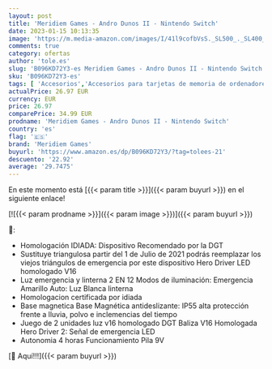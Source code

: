 ```yaml
---
layout: post
title: 'Meridiem Games - Andro Dunos II - Nintendo Switch'
date: 2023-01-15 10:13:35
image: 'https://m.media-amazon.com/images/I/41l9cofbVsS._SL500_._SL400_.jpg'
comments: true
category: ofertas
author: 'tole.es'
slug: 'B096KD72Y3-es Meridiem Games - Andro Dunos II - Nintendo Switch'
sku: 'B096KD72Y3-es'
tags: [ 'Accesorios','Accesorios para tarjetas de memoria de ordenadores','Hardware y juegos para Nintendo Switch','Informática','Juegos para Nintendo Switch','Lectores de tarjetas de memoria externos','Videojuegos','meridiem games','nintendo','🇪🇸', ]
actualPrice: 26.97 EUR
currency: EUR
price: 26.97
comparePrice: 34.99 EUR
prodname: 'Meridiem Games - Andro Dunos II - Nintendo Switch'
country: 'es'
flag: '🇪🇸'
brand: 'Meridiem Games'
buyurl: 'https://www.amazon.es/dp/B096KD72Y3/?tag=tolees-21'
descuento: '22.92'
average: '29.7475'
---
```


En este momento está [{{< param title >}}]({{< param buyurl >}}) en el siguiente enlace!

[![{{< param prodname >}}]({{< param image >}})]({{< param buyurl >}})

🔎:

- Homologación IDIADA: Dispositivo Recomendado por la DGT
- Sustituye triangulosa partir del 1 de Julio de 2021 podrás reemplazar los viejos triángulos de emergencia por este dispositivo Hero Driver LED homologado V16
- Luz emergencia y linterna 2 EN 12 Modos de iluminación: Emergencia Amarillo Auto: Luz Blanca linterna
- Homologacion certificada por idiada
- Base magnetica Base Magnética antideslizante: IP55 alta protección frente a lluvia, polvo e inclemencias del tiempo
- Juego de 2 unidades luz v16 homologado DGT Baliza V16 Homologada Hero Driver 2: Señal de emergencia LED
- Autonomia 4 horas Funcionamiento Pila 9V

[🛒 Aquí!!!]({{< param buyurl >}})
